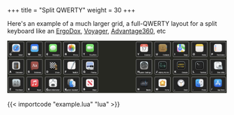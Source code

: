 +++
title = "Split QWERTY"
weight = 30
+++

Here's an example of a much larger grid,
a full-QWERTY layout for a split keyboard like an
[ErgoDox](https://www.ergodox.io/),
[Voyager](https://www.zsa.io/voyager),
[Advantage360](https://kinesis-ergo.com/keyboards/advantage360/),
etc

<img src="screenshot.png" alt="A screenshot of the 2x2 grid" />

{{< importcode "example.lua" "lua" >}}
